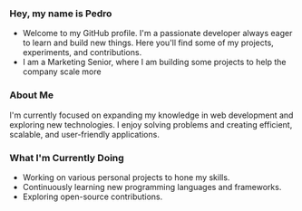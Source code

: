 ### Hey, my name is Pedro
- Welcome to my GitHub profile. I'm a passionate developer always eager to learn and build new things. Here you'll find some of my projects, experiments, and contributions.
- I am a Marketing Senior, where I am building some projects to help the company scale more

### About Me
I'm currently focused on expanding my knowledge in web development and exploring new technologies. I enjoy solving problems and creating efficient, scalable, and user-friendly applications.

### What I'm Currently Doing
- Working on various personal projects to hone my skills.
- Continuously learning new programming languages and frameworks.
- Exploring open-source contributions.
